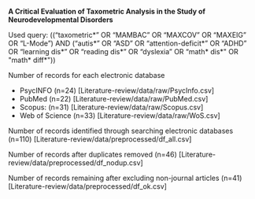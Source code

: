 **A Critical Evaluation of Taxometric Analysis in the Study of Neurodevelopmental Disorders**

Used query: ((“taxometric*” OR “MAMBAC” OR “MAXCOV” OR “MAXEIG” OR “L-Mode”) AND 
(“autis*” OR “ASD” OR “attention-deficit*” OR “ADHD” OR “learning dis*” 
OR “reading dis*” OR “dyslexia” OR “math* dis*" OR "math* diff*"))


Number of records for each electronic database
-  PsycINFO (n=24) [Literature-review/data/raw/PsycInfo.csv]
-  PubMed (n=22) [Literature-review/data/raw/PubMed.csv]
-  Scopus: (n=31) [Literature-review/data/raw/Scopus.csv]
-  Web of Science (n=33) [Literature-review/data/raw/WoS.csv]

Number of records identified through searching electronic databases (n=110) [Literature-review/data/preprocessed/df_all.csv]

Number of records after duplicates removed (n=46) [Literature-review/data/preprocessed/df_nodup.csv]

Number of records remaining after excluding non-journal articles (n=41) [Literature-review/data/preprocessed/df_ok.csv]